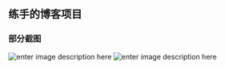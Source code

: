 ## 练手的博客项目

### 部分截图
![enter image description here](http://img.sgxm.tech/blog-1.PNG)
![enter image description here](http://img.sgxm.tech/blog-2.PNG)

